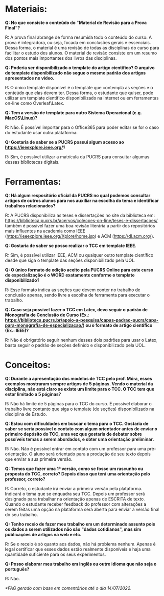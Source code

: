 # **Materiais:**

**Q: No que consiste o conteúdo do "Material de Revisão para a Prova Final"?**

R:  A prova final abrange de forma resumida todo o conteúdo do curso. A prova é integradora, ou seja, focada em conclusões gerais e essenciais. Dessa forma, o material é uma revisão de todas as disciplinas do curso para facilitar o estudo dos alunos. O material de revisão consiste em um resumo dos pontos mais importantes dos livros das disciplinas.

**Q: Poderia ser disponibilizado o template do artigo científico? O arquivo de template disponibilizado não segue o mesmo padrão dos artigos apresentados no vídeo.**

R: O único template disponível é o template que contempla as seções e o conteúdo que elas devem ter. Dessa forma, o estudante que quiser, pode utilizar um template científico disponibilizado na internet ou em ferramentas on-line como Overleaf\Latex.

**Q: Tem a versão de template para outro Sistema Operacional (e.g. MacOS\Linux)?**

R: Não. É possível importar para o Office365 para poder editar se for o caso do estudante usar outra plataforma.

**Q: Gostaria de saber se a PUCRS possui algum acesso ao https://ieeexplore.ieee.org/?**

R: Sim, é possível utilizar a matrícula da PUCRS para consultar algumas dessas bibliotecas digitais.

# **Ferramentas:**

**Q: Há algum respositório oficial da PUCRS no qual podemos consultar artigos de outros alunos para nos auxiliar na escolha do tema e identificar trabalhos relacionados?**

R: A PUCRS disponibiliza as teses e dissertações no site da biblioteca em: https://biblioteca.pucrs.br/acervos/colecoes-on-line/teses-e-dissertacoes/ também é possível fazer uma boa revisão literária a partir dos repositórios mais influentes na academia como IEEE (https://ieeexplore.ieee.org/Xplore/home.jsp) e ACM (https://dl.acm.org/).

**Q: Gostaria de saber se posso realizar o TCC em template IEEE.**

R: Sim, é possível utilizar IEEE, ACM ou qualquer outro template científico desde que siga o template das seções disponibilizado pela UOL.

**Q: O único formato de edição aceito pela PUCRS Online para este curso de especialização é o WORD exatamente conforme o template disponibilizado?**

R: Esse formato indica as seções que devem conter no trabalho de conclusão apenas, sendo livre a escolha de ferramenta para executar o trabalho.

**Q: Caso seja possível fazer o TCC em Latex, devo seguir o padrão de Monografia de Conclusão de Curso (Ex.: https://biblioteca.pucrs.br/apoio-a-pesquisa/capas-padrao-pucrs/capa-para-monografia-de-especializacao/) ou o formato de artigo científico (Ex.: IEEE)?** 

R: Não é obrigatório seguir nenhum desses dois padrões para usar o Latex, basta seguir o padrão de seções definido e disponibilizado pela UOL.

# **Conceitos:**

**Q: Durante a apresentação dos modelos de TCC pelo prof. Móra, esses exemplos mostraram sempre artigos de 5 páginas. Vendo o material da disciplina, não está claro se existe um limite para o TCC. O TCC tem que estar limitado a 5 páginas?**

R: Não há limite de 5 páginas para o TCC do curso. É possível elaborar o trabalho livre contanto que siga o template (de seções) disponibilizado na disciplina de Estudo.

**Q: Estou com dificuldades em buscar o tema para o TCC. Gostaria de saber se seria possível o contato com algum orientador antes de enviar o primeiro depósito do TCC, uma vez que gostaria de debater sobre possíveis temas a serem abordados, e obter uma orientação preliminar.**

R: Não. Não é possível entrar em contato com um professor para uma pré-orientação. O aluno será orientado para a produção de seu texto depois que enviar a sua primeira versão. 

**Q: Temos que fazer uma 1ª versão, como se fosse um rascunho ou proposta do TCC, correto? Depois disso que terá uma orientação pelo professor, correto?**

R: Correto, o estudante irá enviar a primeira versão pela plataforma. Indicará o tema que se enquadra seu TCC. Depois um professor será designado para trabalhar na orientação apenas de ESCRITA de texto. Quando o estudante receber feedback do professor com alterações a serem feitas uma opção na plataforma será aberta para enviar a versão final do seu trabalho.

**Q: Tenho receio de fazer meu trabalho em um determinado assunto pois os dados a serem utilizados não são "dados cotidianos", mas sim publicações de artigos na web e etc.**

R: Se o receio é só quanto aos dados, não há problema nenhum. Apenas é legal certificar que esses dados estão realmente disponíveis e haja uma quantidade suficiente para os seus experimentos.

**Q: Posso elaborar meu trabalho em inglês ou outro idioma que não seja o português?**

R: Não.




_\*FAQ gerado com base em comentários até o dia 14/07/2022._